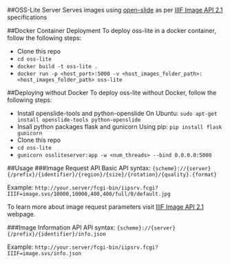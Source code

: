 ##OSS-Lite Server
Serves images using [open-slide](http://openslide.org/) as per [IIIF Image API 2.1](http://iiif.io/api/image/2.1) specifications


##Docker Container Deployment
To deploy oss-lite in a docker container, follow the following steps:
* Clone this repo
* `cd oss-lite`
* `docker build -t oss-lite .`
* `docker run -p <host_port>:5000 -v <host_images_folder_path>:<host_images_folder_path> oss-lite`

##Deploying without Docker
To deploy oss-lite without Docker, follow the following steps:
* Install openslide-tools and python-openslide
On Ubuntu: `sudo apt-get install openslide-tools python-openslide`
* Insall python packages flask and gunicorn
Using pip: `pip install flask gunicorn`
* Clone this repo
* `cd oss-lite`
* `gunicorn ossliteserver:app -w <num_threads> --bind 0.0.0.0:5000`

##Usage
###Image Request API
Basic API syntax:
`{scheme}://{server}{/prefix}/{identifier}/{region}/{size}/{rotation}/{quality}.{format}`

Example:
`http://your.server/fcgi-bin/iipsrv.fcgi?IIIF=image.svs/10000,10000,400,400/full/0/default.jpg`

To learn more about image request parameters visit [IIIF Image API 2.1](http://iiif.io/api/image/2.1) webpage.

###Image Information API
API syntax:
`{scheme}://{server}{/prefix}/{identifier}/info.json`

Example:
`http://your.server/fcgi-bin/iipsrv.fcgi?IIIF=image.svs/info.json`

